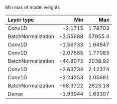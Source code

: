 Min max of model weights

| Layer type         |       Min |         Max |
|:-------------------|----------:|------------:|
| Conv1D             |  -2.1715  |     1.78703 |
| BatchNormalization |  -3.55688 | 57955.4     |
| Conv1D             |  -1.56733 |     1.64847 |
| Conv1D             |  -2.07585 |     1.77083 |
| BatchNormalization | -44.8072  |  2039.92    |
| Conv1D             |  -2.63734 |     2.12374 |
| Conv1D             |  -2.24253 |     2.05681 |
| BatchNormalization | -68.3722  |  2823.18    |
| Dense              |  -1.93944 |     1.63307 |